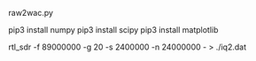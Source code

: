 raw2wac.py

pip3 install numpy
pip3 install scipy
pip3 install matplotlib



rtl_sdr -f 89000000 -g 20 -s 2400000 -n 24000000 - > ./iq2.dat 

